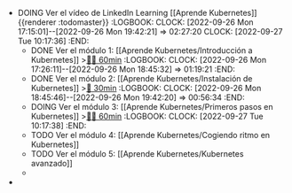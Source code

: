 - DOING Ver el vídeo de LinkedIn Learning [[Aprende Kubernetes]] {{renderer :todomaster}}
  :LOGBOOK:
  CLOCK: [2022-09-26 Mon 17:15:01]--[2022-09-26 Mon 19:42:21] =>  02:27:20
  CLOCK: [2022-09-27 Tue 10:17:36]
  :END:
	- DONE Ver el módulo 1: [[Aprende Kubernetes/Introducción a Kubernetes]] >[🍅🍅 60min](#agenda-pomo://?t=f-1664205997403-1800%2Cf-1664208359930-1800)
	  :LOGBOOK:
	  CLOCK: [2022-09-26 Mon 17:26:11]--[2022-09-26 Mon 18:45:32] =>  01:19:21
	  :END:
	- DONE Ver el módulo 2: [[Aprende Kubernetes/Instalación de Kubernetes]] >[🍅 30min](#agenda-pomo://?t=f-1664210834179-1800)
	  :LOGBOOK:
	  CLOCK: [2022-09-26 Mon 18:45:46]--[2022-09-26 Mon 19:42:20] =>  00:56:34
	  :END:
	- DOING Ver el módulo 3: [[Aprende Kubernetes/Primeros pasos en Kubernetes]] >[🍅🍅 60min](#agenda-pomo://?t=f-1664266732978-1800%2Cf-1664268625433-1800)
	  :LOGBOOK:
	  CLOCK: [2022-09-27 Tue 10:17:38]
	  :END:
	- TODO Ver el módulo 4: [[Aprende Kubernetes/Cogiendo ritmo en Kubernetes]]
	- TODO Ver el módulo 5: [[Aprende Kubernetes/Kubernetes avanzado]]
	-
-